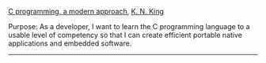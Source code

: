 [C programming, a modern approach](https://ia801901.us.archive.org/30/items/c-programming-a-modern-approach-2nd-ed-c-89-c-99-king-by/C%20Programming%20-%20A%20Modern%20Approach%20-%202nd_Ed(C89,%20c99)%20-%20King%20by%20.pdf), [K. N. King](/People/p.kn-king.md)

Purpose: As a developer, I want to learn the C programming language to a usable level of competency so that I can create efficient portable native applications and embedded software.

---
